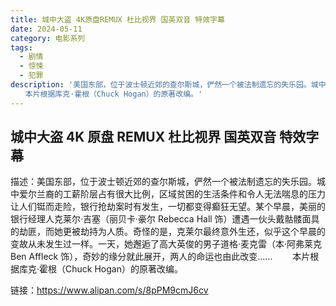 ```yaml
---
title: 城中大盗 4K原盘REMUX 杜比视界 国英双音 特效字幕
date: 2024-05-11
category: 电影系列
tags:
  - 剧情
  - 惊悚
  - 犯罪
description: '美国东部，位于波士顿近郊的查尔斯城，俨然一个被法制遗忘的失乐园。城中爱尔兰裔的工薪阶层占有很大比例，区域贫困的生活条件和令人无法喘息的压力让人们铤而走险，银行抢劫案时有发生，一切都变得癫狂无望。某个早晨，美丽的银行经理人克莱尔·吉塞（丽贝卡·豪尔 Rebecca Hall 饰）遭遇一伙头戴骷髅面具的劫匪，而她更被劫持为人质。奇怪的是，克莱尔最终意外生还，似乎这个早晨的变故从未发生过一样。一天，她邂逅了高大英俊的男子道格·麦克雷（本·阿弗莱克 Ben Affleck 饰），奇妙的缘分就此展开，两人的命运也由此改变……
　　本片根据库克·霍根（Chuck Hogan）的原著改编。'
---
```


## 城中大盗 4K 原盘 REMUX 杜比视界 国英双音 特效字幕

描述：美国东部，位于波士顿近郊的查尔斯城，俨然一个被法制遗忘的失乐园。城中爱尔兰裔的工薪阶层占有很大比例，区域贫困的生活条件和令人无法喘息的压力让人们铤而走险，银行抢劫案时有发生，一切都变得癫狂无望。某个早晨，美丽的银行经理人克莱尔·吉塞（丽贝卡·豪尔 Rebecca Hall 饰）遭遇一伙头戴骷髅面具的劫匪，而她更被劫持为人质。奇怪的是，克莱尔最终意外生还，似乎这个早晨的变故从未发生过一样。一天，她邂逅了高大英俊的男子道格·麦克雷（本·阿弗莱克 Ben Affleck 饰），奇妙的缘分就此展开，两人的命运也由此改变……
　　本片根据库克·霍根（Chuck Hogan）的原著改编。

链接：https://www.alipan.com/s/8pPM9cmJ6cv
